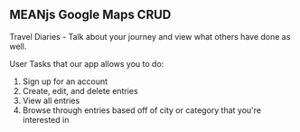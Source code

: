 ## MEANjs Google Maps CRUD

Travel Diaries - Talk about your journey and view what others have done as well.

User Tasks that our app allows you to do:
1. Sign up for an account
2. Create, edit, and delete entries
3. View all entries
4. Browse through entries based off of city or category that you're interested in
